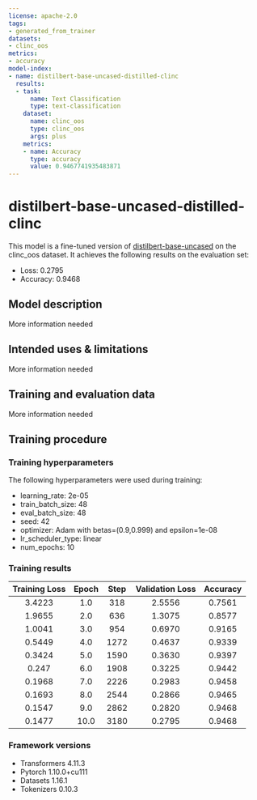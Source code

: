 ```yaml
---
license: apache-2.0
tags:
- generated_from_trainer
datasets:
- clinc_oos
metrics:
- accuracy
model-index:
- name: distilbert-base-uncased-distilled-clinc
  results:
  - task:
      name: Text Classification
      type: text-classification
    dataset:
      name: clinc_oos
      type: clinc_oos
      args: plus
    metrics:
    - name: Accuracy
      type: accuracy
      value: 0.9467741935483871
---
```


<!-- This model card has been generated automatically according to the information the Trainer had access to. You
should probably proofread and complete it, then remove this comment. -->

# distilbert-base-uncased-distilled-clinc

This model is a fine-tuned version of [distilbert-base-uncased](https://huggingface.co/distilbert-base-uncased) on the clinc_oos dataset.
It achieves the following results on the evaluation set:
- Loss: 0.2795
- Accuracy: 0.9468

## Model description

More information needed

## Intended uses & limitations

More information needed

## Training and evaluation data

More information needed

## Training procedure

### Training hyperparameters

The following hyperparameters were used during training:
- learning_rate: 2e-05
- train_batch_size: 48
- eval_batch_size: 48
- seed: 42
- optimizer: Adam with betas=(0.9,0.999) and epsilon=1e-08
- lr_scheduler_type: linear
- num_epochs: 10

### Training results

| Training Loss | Epoch | Step | Validation Loss | Accuracy |
|:-------------:|:-----:|:----:|:---------------:|:--------:|
| 3.4223        | 1.0   | 318  | 2.5556          | 0.7561   |
| 1.9655        | 2.0   | 636  | 1.3075          | 0.8577   |
| 1.0041        | 3.0   | 954  | 0.6970          | 0.9165   |
| 0.5449        | 4.0   | 1272 | 0.4637          | 0.9339   |
| 0.3424        | 5.0   | 1590 | 0.3630          | 0.9397   |
| 0.247         | 6.0   | 1908 | 0.3225          | 0.9442   |
| 0.1968        | 7.0   | 2226 | 0.2983          | 0.9458   |
| 0.1693        | 8.0   | 2544 | 0.2866          | 0.9465   |
| 0.1547        | 9.0   | 2862 | 0.2820          | 0.9468   |
| 0.1477        | 10.0  | 3180 | 0.2795          | 0.9468   |


### Framework versions

- Transformers 4.11.3
- Pytorch 1.10.0+cu111
- Datasets 1.16.1
- Tokenizers 0.10.3
